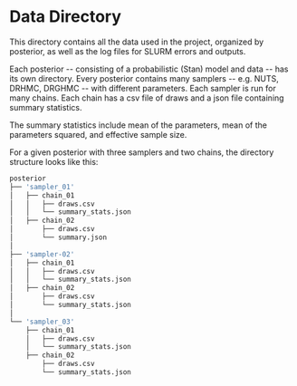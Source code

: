 # Data Directory

This directory contains all the data used in the project, organized by posterior, as well as the log files for SLURM errors and outputs.

Each posterior -- consisting of a probabilistic (Stan) model and data -- has its own directory. Every posterior contains many samplers -- e.g. NUTS, DRHMC, DRGHMC -- with different parameters. Each sampler is run for many chains. Each chain has a csv file of draws and a json file containing summary statistics.

The summary statistics include mean of the parameters, mean of the parameters squared, and effective sample size.

For a given posterior with three samplers and two chains, the directory structure looks like this:

```python
posterior
├── 'sampler_01'
│   ├── chain_01
│   │   ├── draws.csv
│   │   └── summary_stats.json
│   ├── chain_02
│       ├── draws.csv
│       └── summary.json
│
├── 'sampler-02'
│   ├── chain_01
│   │   ├── draws.csv
│   │   └── summary_stats.json
│   ├── chain_02
│       ├── draws.csv
│       └── summary_stats.json
│
└── 'sampler_03'
    ├── chain_01
    │   ├── draws.csv
    │   └── summary_stats.json
    ├── chain_02
        ├── draws.csv
        └── summary_stats.json
```